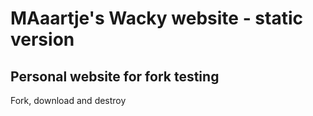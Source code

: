 # MAaartje's Wacky website - static version
## Personal website for fork testing

Fork, download and destroy
